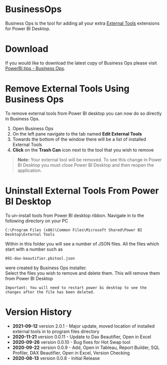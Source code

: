 # BusinessOps
Business Ops is the tool for adding all your extra [External Tools](https://docs.microsoft.com/en-us/power-bi/create-reports/desktop-external-tools) extensions for Power BI Desktop.

# Download
If you would like to download the latest copy of Business Ops please visit [PowerBI.tips - Business Ops](https://powerbi.tips/product/business-ops-beta/).

# Remove External Tools Using Business Ops
To remove external tools from Power BI desktop you can now do so directly in Business Ops.
1. Open Business Ops
1. On the left pane navigate to the tab named **Edit External Tools**
1. Towards the bottom of the window there will be a list of installed External Tools
1. **Click** on the **Trash Can** icon next to the tool that you wish to remove
> **Note:** Your external tool will be removed. To see this change in Power BI Desktop you must close Power BI Desktop and then reopen the application.

# Uninstall External Tools From Power BI Desktop
To un-install tools from Power BI desktop ribbon. 
Navigate in to the following directory on your PC
```
C:\Program Files (x86)\Common Files\Microsoft Shared\Power BI Desktop\External Tools
```
Within in this folder you will see a number of JSON files. All the files which start with a number such as
```
091-dax-beautifier.pbitool.json
```
were created by Business Ops installer.  
Select the files you wish to remove and delete them.  This will remove them from Power BI Desktop

`Important: You will need to restart power bi desktop to see the changes after the file has been deleted.`

# Version History
- **2021-09-12** version 2.0.1 - Major update, moved location of installed external tools in to program files directory
- **2020-11-21** version 0.0.11 - Update to Dax Beautifier, Open in Excel
- **2020-09-26** version 0.0.10 - Bug fixes for Hot Swap tool
- **2020-09-22** version 0.0.9 - Add, Open in Tableau, Report Builder, SQL Profiler, DAX Beautifier, Open in Excel, Version Checking
- **2020-08-13** version 0.0.8 - Initial Release